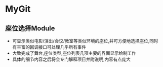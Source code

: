 # MyGit

## 座位选择Module
- 可显示类似电影/演出/会议/教室等类似环境的座位,并可方便地选择座位,同时有丰富的回调接口可处理几乎所有事件
- 大致完成了舞台,座位类型,座位列表几项主要的界面显示绘制工作
- 具体的细节内容之后将会专门解释项目并附说明,内容有点庞大
